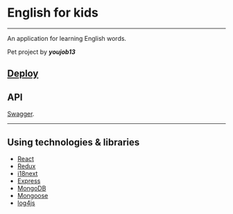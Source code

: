 # English for kids

---
An application for learning English words.

Pet project by ***youjob13***

[Deploy](https://peaceful-liskov-e456f5.netlify.app/#/React/)
---
## API
[Swagger](https://efk-serrver.herokuapp.com/api-docs/).
***
## Using technologies & libraries
+ [React](https://reactjs.org/)
+ [Redux](https://redux.js.org/)
+ [i18next](https://www.i18next.com/)
+ [Express](https://expressjs.com/)
+ [MongoDB](https://www.mongodb.com/)
+ [Mongoose](https://mongoosejs.com/)
+ [log4js](https://github.com/log4js-node/log4js-node)
